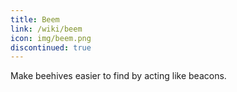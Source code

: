 ```yaml
---
title: Beem
link: /wiki/beem
icon: img/beem.png
discontinued: true
---
```


Make beehives easier to find by acting like beacons.